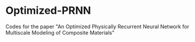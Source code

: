 # Optimized-PRNN
Codes for the paper "An Optimized Physically Recurrent Neural Network for Multiscale Modeling of Composite Materials"
